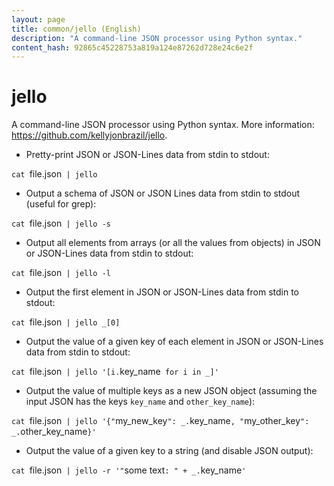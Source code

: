 ```yaml
---
layout: page
title: common/jello (English)
description: "A command-line JSON processor using Python syntax."
content_hash: 92865c45228753a819a124e87262d728e24c6e2f
---
```

# jello

A command-line JSON processor using Python syntax.
More information: <https://github.com/kellyjonbrazil/jello>.

- Pretty-print JSON or JSON-Lines data from stdin to stdout:

`cat `<span class="tldr-var badge badge-pill bg-dark-lm bg-white-dm text-white-lm text-dark-dm font-weight-bold">file.json</span>` | jello`

- Output a schema of JSON or JSON Lines data from stdin to stdout (useful for grep):

`cat `<span class="tldr-var badge badge-pill bg-dark-lm bg-white-dm text-white-lm text-dark-dm font-weight-bold">file.json</span>` | jello -s`

- Output all elements from arrays (or all the values from objects) in JSON or JSON-Lines data from stdin to stdout:

`cat `<span class="tldr-var badge badge-pill bg-dark-lm bg-white-dm text-white-lm text-dark-dm font-weight-bold">file.json</span>` | jello -l`

- Output the first element in JSON or JSON-Lines data from stdin to stdout:

`cat `<span class="tldr-var badge badge-pill bg-dark-lm bg-white-dm text-white-lm text-dark-dm font-weight-bold">file.json</span>` | jello _[0]`

- Output the value of a given key of each element in JSON or JSON-Lines data from stdin to stdout:

`cat `<span class="tldr-var badge badge-pill bg-dark-lm bg-white-dm text-white-lm text-dark-dm font-weight-bold">file.json</span>` | jello '[i.`<span class="tldr-var badge badge-pill bg-dark-lm bg-white-dm text-white-lm text-dark-dm font-weight-bold">key_name</span>` for i in _]'`

- Output the value of multiple keys as a new JSON object (assuming the input JSON has the keys `key_name` and `other_key_name`):

`cat `<span class="tldr-var badge badge-pill bg-dark-lm bg-white-dm text-white-lm text-dark-dm font-weight-bold">file.json</span>` | jello '{"`<span class="tldr-var badge badge-pill bg-dark-lm bg-white-dm text-white-lm text-dark-dm font-weight-bold">my_new_key</span>`": _.`<span class="tldr-var badge badge-pill bg-dark-lm bg-white-dm text-white-lm text-dark-dm font-weight-bold">key_name</span>`, "`<span class="tldr-var badge badge-pill bg-dark-lm bg-white-dm text-white-lm text-dark-dm font-weight-bold">my_other_key</span>`": _.`<span class="tldr-var badge badge-pill bg-dark-lm bg-white-dm text-white-lm text-dark-dm font-weight-bold">other_key_name</span>`}'`

- Output the value of a given key to a string (and disable JSON output):

`cat `<span class="tldr-var badge badge-pill bg-dark-lm bg-white-dm text-white-lm text-dark-dm font-weight-bold">file.json</span>` | jello -r '"`<span class="tldr-var badge badge-pill bg-dark-lm bg-white-dm text-white-lm text-dark-dm font-weight-bold">some text</span>`: " + _.`<span class="tldr-var badge badge-pill bg-dark-lm bg-white-dm text-white-lm text-dark-dm font-weight-bold">key_name</span>`'`

